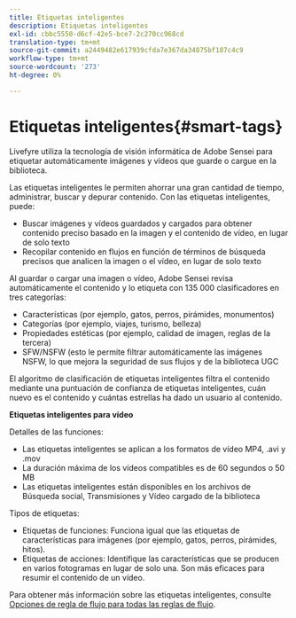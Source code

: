 ```yaml
---
title: Etiquetas inteligentes
description: Etiquetas inteligentes
exl-id: cbbc5550-d6cf-42e5-bce7-2c270cc968cd
translation-type: tm+mt
source-git-commit: a2449482e617939cfda7e367da34875bf187c4c9
workflow-type: tm+mt
source-wordcount: '273'
ht-degree: 0%

---
```


# Etiquetas inteligentes{#smart-tags}

Livefyre utiliza la tecnología de visión informática de Adobe Sensei para etiquetar automáticamente imágenes y vídeos que guarde o cargue en la biblioteca.

Las etiquetas inteligentes le permiten ahorrar una gran cantidad de tiempo, administrar, buscar y depurar contenido. Con las etiquetas inteligentes, puede:

* Buscar imágenes y vídeos guardados y cargados para obtener contenido preciso basado en la imagen y el contenido de vídeo, en lugar de solo texto
* Recopilar contenido en flujos en función de términos de búsqueda precisos que analicen la imagen o el vídeo, en lugar de solo texto

Al guardar o cargar una imagen o vídeo, Adobe Sensei revisa automáticamente el contenido y lo etiqueta con 135 000 clasificadores en tres categorías:

* Características (por ejemplo, gatos, perros, pirámides, monumentos)
* Categorías (por ejemplo, viajes, turismo, belleza)
* Propiedades estéticas (por ejemplo, calidad de imagen, reglas de la tercera)
* SFW/NSFW (esto le permite filtrar automáticamente las imágenes NSFW, lo que mejora la seguridad de sus flujos y de la biblioteca UGC

El algoritmo de clasificación de etiquetas inteligentes filtra el contenido mediante una puntuación de confianza de etiquetas inteligentes, cuán nuevo es el contenido y cuántas estrellas ha dado un usuario al contenido.

**Etiquetas inteligentes para vídeo**

Detalles de las funciones:

* Las etiquetas inteligentes se aplican a los formatos de vídeo MP4, .avi y .mov
* La duración máxima de los vídeos compatibles es de 60 segundos o 50 MB
* Las etiquetas inteligentes están disponibles en los archivos de Búsqueda social, Transmisiones y Vídeo cargado de la biblioteca

Tipos de etiquetas:

* Etiquetas de funciones: Funciona igual que las etiquetas de características para imágenes (por ejemplo, gatos, perros, pirámides, hitos).
* Etiquetas de acciones: Identifique las características que se producen en varios fotogramas en lugar de solo una. Son más eficaces para resumir el contenido de un vídeo.

Para obtener más información sobre las etiquetas inteligentes, consulte [Opciones de regla de flujo para todas las reglas de flujo](../../c-streams/c-stream-rule-options-for-all-stream-rules.md#c_stream_rule_options_for_all_stream_rules).
